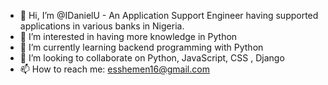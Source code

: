 - 👋 Hi, I’m @IDanielU - An Application Support Engineer having supported applications in various banks in Nigeria.
- 👀 I’m interested in having more knowledge in Python
- 🌱 I’m currently learning backend programming with Python 
- 💞️ I’m looking to collaborate on Python, JavaScript, CSS , Django
- 📫 How to reach me: esshemen16@gmail.com 

<!---
IDanielU/IDanielU is a ✨ special ✨ repository because its `README.md` (this file) appears on your GitHub profile.
You can click the Preview link to take a look at your changes.
--->
